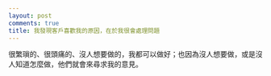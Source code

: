 ```yaml
---
layout: post
comments: true
title: 我發現客戶喜歡我的原因，在於我很會處理問題
---
```




很繁瑣的、很頭痛的、沒人想要做的，我都可以做好；也因為沒人想要做，或是沒人知道怎麼做，他們就會來尋求我的意見。

